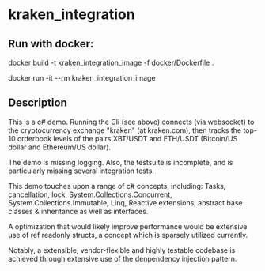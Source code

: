 # kraken_integration

## Run with docker:

docker build -t kraken_integration_image -f docker/Dockerfile .

docker run -it --rm kraken_integration_image

## Description

This is a c# demo. Running the Cli (see above) connects (via websocket) to the cryptocurrency exchange "kraken" (at kraken.com), then tracks the top-10 orderbook levels of the pairs XBT/USDT and ETH/USDT (Bitcoin/US dollar and Ethereum/US dollar).

The demo is missing logging. Also, the testsuite is incomplete, and is particularly missing several integration tests. 

This demo touches upon a range of c# concepts, including: Tasks, cancellation, lock, System.Collections.Concurrent,  System.Collections.Immutable, Linq, Reactive extensions, abstract base classes & inheritance as well as interfaces.

A optimization that would likely improve performance would be extensive use of ref readonly structs, a concept which is sparsely utilized currently.

Notably, a extensible, vendor-flexible and highly testable codebase is achieved through extensive use of the denpendency injection pattern.


